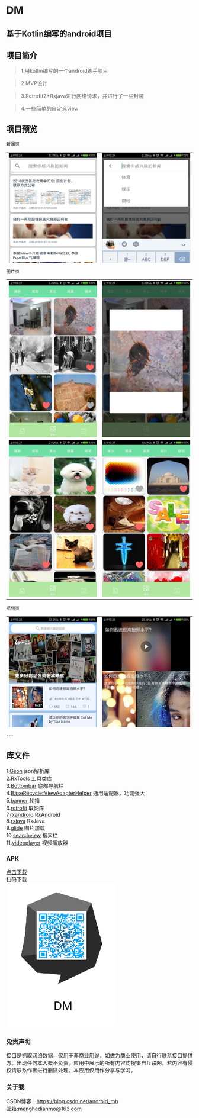 # DM

基于Kotlin编写的android项目
----
## 项目简介
>1.用kotlin编写的一个android练手项目

>2.MVP设计

>3.Retrofit2+Rxjava进行网络请求，并进行了一些封装

>4.一些简单的自定义view

## 项目预览
```
新闻页
```
<table style="height: 300px">
  <tr>
    <td><img src="dmimg/dm01.png"></td>
    <td><img src="dmimg/dm02.png"></td>
  </tr>
  <tr>
    <td><img src="dmimg/dm03.png"></td>
    <td> <img src="dmimg/dm04.png"></td>
  </tr>
</table>

```
图片页
```
<table>
  <tr>
    <td><img src="dmimg/dm05.png"></td>
    <td><img src="dmimg/dm06.png"></td>
  </tr>
  <tr>
    <td><img src="dmimg/dm07.png"></td>
    <td> <img src="dmimg/dm08.png"></td>
  </tr>
</table>

```
视频页
```
<table style="height: 300px">
  <tr>
    <td><img src="dmimg/dm09.png"></td>
    <td><img src="dmimg/dm10.png"></td>
  </tr>
  <tr>
    <td><img src="dmimg/dm11.png"></td>
    <td> <img src="dmimg/dm12.png"></td>
  </tr>
</table>
---

## 库文件
1.[Gson](https://github.com/google/gson) json解析库
<br/>
2.[RxTools](https://github.com/vondear/RxTools) 工具类库
<br/>
3.[Bottombar](https://github.com/roughike/BottomBar) 底部导航栏
<br/>
4.[BaseRecyclerViewAdapterHelper](https://github.com/CymChad/BaseRecyclerViewAdapterHelper) 通用适配器，功能强大
<br/>
5.[banner](https://github.com/youth5201314/banner) 轮播
<br/>
6.[retrofit](https://github.com/square/retrofit) 联网库
<br/>
7.[rxandroid](https://github.com/ReactiveX/RxAndroid) RxAndroid
<br/>
8.[rxjava](https://github.com/ReactiveX/RxJava) RxJava
<br/>
9.[glide](https://github.com/bumptech/glide) 图片加载
<br/>
10.[searchview](https://github.com/arimorty/floatingsearchview) 搜索栏
<br/>
11.[videoplayer](https://github.com/lipangit/JiaoZiVideoPlayer) 视频播放器
<br/>

### APK
[点击下载](https://github.com/androidmh/DM/raw/master/apk/dm.apk)
<br/>
              扫码下载
<br/>
<img src="dmimg/qr_apk.png">

### 免责声明
接口是抓取网络数据，仅用于非商业用途，如做为商业使用，请自行联系接口提供方。出现任何本人概不负责。应用中展示的所有内容均搜集自互联网，若内容有侵权请联系作者进行删除处理。本应用仅用作分享与学习。

### 关于我
CSDN博客：https://blog.csdn.net/android_mh
<br/>
邮箱:menghedianmo@163.com
